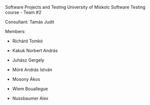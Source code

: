Software Projects and Testing
University of Miskolc Software Testing course - Team #2

Consultant: Tamás Judit

Members:

- Richárd Tomkó

- Kakuk Norbert András

- Juhász Gergely

- Móré András István

- Mosony Ákos

- Wiem Bouallegue

- Nussbaumer Alex
